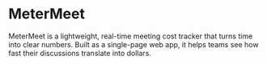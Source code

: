 # MeterMeet
MeterMeet is a lightweight, real-time meeting cost tracker that turns time into clear numbers. Built as a single-page web app, it helps teams see how fast their discussions translate into dollars.
